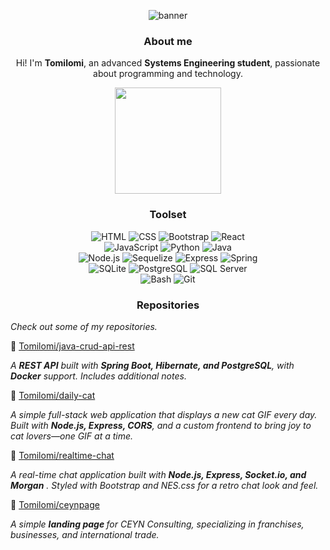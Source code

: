 <p align="center">
	<img aling="center" alt="banner" src="https://i.pinimg.com/originals/ae/56/d1/ae56d10f023f455739a635e435732a94.gif">
</p>

<!-- Optional banner goes here
<div>
  <img align="right" width="400" alt="dragon" src="https://i.pinimg.com/736x/86/27/be/8627bebfc51c5fe62a5edbd786301edd.jpg">
<br></br>
--> 
	
<h3 align="center">About me</h3>
  
  <p align="center">Hi! I'm <strong>Tomilomi</strong>, an advanced <strong>Systems Engineering student</strong>, passionate about programming and technology.</p>
  <p align="center">
    <img src="https://media2.giphy.com/media/v1.Y2lkPTc5MGI3NjExNHpoY2wzZGh6cnk3cWg5dThjcnZ1b2hqa3QyM3loMWc3eTM0YTM3eSZlcD12MV9pbnRlcm5hbF9naWZfYnlfaWQmY3Q9cw/WUlplcMpOCEmTGBtBW/giphy.gif" width="170"> 
  </p>

<h3 align="center">Toolset</h3>

<div align="center">
  <!-- Frontend -->
  <img src="https://img.shields.io/badge/HTML-E34F26?style=flat&logo=html5&logoColor=white" alt="HTML">
  <img src="https://img.shields.io/badge/CSS-1572B6?style=flat&logo=css3&logoColor=white" alt="CSS">
  <img src="https://img.shields.io/badge/Bootstrap-563D7C?style=flat&logo=bootstrap&logoColor=white" alt="Bootstrap">
  <img src="https://img.shields.io/badge/React-20232A?style=flat&logo=react&logoColor=61DAFB" alt="React">
</div>

<div align="center">
  <img src="https://img.shields.io/badge/JavaScript-F7DF1E?style=flat&logo=javascript&logoColor=black" alt="JavaScript">
  <img src="https://img.shields.io/badge/Python-3776AB?style=flat&logo=python&logoColor=white" alt="Python">
  <img src="https://img.shields.io/badge/Java-007396?style=flat&logo=java&logoColor=white" alt="Java">
</div>

<div align="center">
  <!-- Backend -->
  <img src="https://img.shields.io/badge/Node.js-339933?style=flat&logo=nodedotjs&logoColor=white" alt="Node.js">
  <img src="https://img.shields.io/badge/Sequelize-52B0E7?style=flat&logo=sequelize&logoColor=white" alt="Sequelize">
  <img src="https://img.shields.io/badge/Express-000000?style=flat&logo=express&logoColor=white" alt="Express">
  <img src="https://img.shields.io/badge/Spring-6DB33F?style=flat&logo=spring&logoColor=white" alt="Spring">
</div>

<!-- BASE DE DATOS -->
<div align="center">
  <img src="https://img.shields.io/badge/SQLite-003B57?style=flat&logo=sqlite&logoColor=white" alt="SQLite">
  <img src="https://img.shields.io/badge/PostgreSQL-4169E1?style=flat&logo=postgresql&logoColor=white" alt="PostgreSQL">
  <img src="https://img.shields.io/badge/SQL_Server-CC2927?style=flat&logo=microsoftsqlserver&logoColor=white" alt="SQL Server">
</div>

<!-- Otras herramientas -->
<div align="center">
  <img src="https://img.shields.io/badge/Bash-4EAA25?style=flat&logo=gnubash&logoColor=white" alt="Bash">
  <img src="https://img.shields.io/badge/Git-F05032?style=flat&logo=git&logoColor=white" alt="Git">
</div>

<h3 align="center">Repositories</h3>
<p><em>Check out some of my repositories.</em></p>

<div>
  📘 <a href="https://github.com/Tomilomi/java-crud-api-rest">Tomilomi/java-crud-api-rest</a>  
  <p><em>A <strong>REST API</strong> built with <strong>Spring Boot, Hibernate, and PostgreSQL</strong>, with <strong>Docker</strong> support. Includes additional notes.</em></p>

  📕 <a href="https://github.com/Tomilomi/daily-cat">Tomilomi/daily-cat</a>  
<p><em>A simple full-stack web application that displays a new cat GIF every day. Built with <strong>Node.js, Express, CORS</strong>, and a custom frontend to bring joy to cat lovers—one GIF at a time.</em></p>

  📙 <a href="https://github.com/Tomilomi/realtime-chat">Tomilomi/realtime-chat</a>  
<p><em>A real-time chat application built with <strong> Node.js, Express, Socket.io, and Morgan</strong> . Styled with Bootstrap and NES.css for a retro chat look and feel.</em></p>

  📗 <a href="https://github.com/Tomilomi/ceynpage">Tomilomi/ceynpage</a>  
  <p><em>A simple <strong>landing page </strong> for CEYN Consulting, specializing in franchises, businesses, and international trade.</em> </p>
</div>



